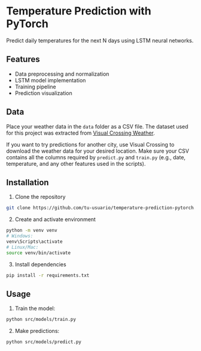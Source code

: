 # Temperature Prediction with PyTorch

Predict daily temperatures for the next N days using LSTM neural networks.

## Features

- Data preprocessing and normalization
- LSTM model implementation
- Training pipeline
- Prediction visualization


## Data

Place your weather data in the `data` folder as a CSV file. The dataset used for this project was extracted from [Visual Crossing Weather](https://www.visualcrossing.com/weather-query-builder/#).

If you want to try predictions for another city, use Visual Crossing to download the weather data for your desired location. Make sure your CSV contains all the columns required by `predict.py` and `train.py` (e.g., date, temperature, and any other features used in the scripts).

## Installation

1. Clone the repository
```bash
git clone https://github.com/tu-usuario/temperature-prediction-pytorch.git
```
2. Create and activate environment
```bash
python -m venv venv
# Windows:
venv\Scripts\activate
# Linux/Mac:
source venv/bin/activate
```
3. Install dependencies
```bash
pip install -r requirements.txt
```

## Usage
1. Train the model:
```bash
python src/models/train.py
```
2. Make predictions:
```bash
python src/models/predict.py
```
